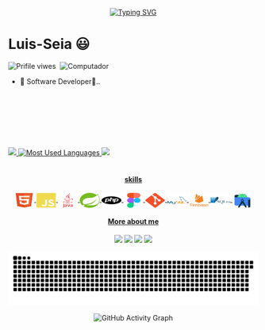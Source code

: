 <div id="badges"  align="center">

[![Typing SVG](https://readme-typing-svg.herokuapp.com?color=63CF15&lines=Hi!+welcome+to+my+profile)](https://git.io/typing-svg)
  
  </div>
<h1 align="left">Luis-Seia 😃</h1>
<img src="https://raw.githubusercontent.com/MicaelliMedeiros/micaellimedeiros/master/image/computer-illustration.png" min-width="400px" max-width="400px" width="400px" align= "right" alt="Computador"/>
<p align="left"> <img src="https://komarev.com/ghpvc/?username=Luis-Seia&color=yellow" alt="Prifile viwes" /> </p>

- 🔭 Software Developer🤖..






<br><br>

<br><br>
##
  <a href="https://github.com/Luis-Seia">
  <img height="180em" src="https://github-readme-stats.vercel.app/api?username=Luis-Seia&show_icons=true&theme=vision-friendly-dark&include_all_commits=true&count_private=true"/>
  <img height="180em" src="https://github-readme-stats.vercel.app/api/top-langs/?username=Luis-Seia&layout=compact&langs_count=7&theme=vision-friendly-dark" alt="Most Used Languages "/>
    <img height="180em" src="https://github-readme-stats.vercel.app/api/top-langs/?username=Luis-Seia&layout=compact&langs_count=7&theme=dracula"/>
</div>

<div align="center" valign="top"><br>
   <h4>skills</h4>
  </div>
<div align="center" valign="top">
  <img align="center" alt="Luis-HTML" height="30" width="40" src="https://raw.githubusercontent.com/devicons/devicon/master/icons/html5/html5-original.svg">
  <img align="center" alt="Luis-Js" height="30" width="40" src="https://raw.githubusercontent.com/devicons/devicon/master/icons/javascript/javascript-plain.svg">
  <img align="center" alt="Luis--java" height="30" width="40" src="https://raw.githubusercontent.com/devicons/devicon/master/icons/java/java-plain-wordmark.svg">
  <img align="center" alt="Luis-" height="30" width="40" src="https://raw.githubusercontent.com/devicons/devicon/master/icons/spring/spring-original.svg">
  <img align="center" alt="Luis-php" height="30" width="40" src="https://raw.githubusercontent.com/devicons/devicon/master/icons/php/php-plain.svg">
  <img align="center" alt="Luis-Python" height="30" width="40" src="https://raw.githubusercontent.com/devicons/devicon/master/icons/figma/figma-original.svg">
  <img align="center" alt="Luis-" height="30" width="40" src="https://raw.githubusercontent.com/devicons/devicon/master/icons/git/git-plain.svg">
  <img align="center" alt="Luis-" height="30" width="40" src="https://raw.githubusercontent.com/devicons/devicon/master/icons/mysql/mysql-original-wordmark.svg">
  <img align="center" alt="Luis-" height="30" width="40" src="https://raw.githubusercontent.com/devicons/devicon/master/icons/firebase/firebase-plain-wordmark.svg">
  <img align="center" alt="Luis-" height="30" width="40" src="https://raw.githubusercontent.com/devicons/devicon/master/icons/sqlite/sqlite-original-wordmark.svg">
  <img align="center" alt="Luis-" height="30" width="40" src="https://raw.githubusercontent.com/devicons/devicon/master/icons/androidstudio/androidstudio-original.svg">

</div>
  <div align="center" valign="top">
  <h4> More about me</h4>
  </div>
<div align="center">
  <a href="https://instagram.com/luis.seia-" target="_blank"><img src="https://img.shields.io/badge/-Instagram-%23E4405F?style=for-the-badge&logo=instagram&logoColor=white" target="_blank"></a>
 <a href="https://discord.gg/DSvXZbafD2" target="_blank"><img src="https://img.shields.io/badge/Discord-7289DA?style=for-the-badge&logo=discord&logoColor=white" target="_blank"></a> 
  <a href = "mailto:luis.seiax.com"><img src="https://img.shields.io/badge/-Gmail-%23333?style=for-the-badge&logo=gmail&logoColor=white" target="_blank"></a>
  <a href="https://www.linkedin.com/in/luis-seia-05a573237" target="_blank"><img src="https://img.shields.io/badge/-LinkedIn-%230077B5?style=for-the-badge&logo=linkedin&logoColor=white" target="_blank"></a> 
  </a>
  </div>
  
  <div align="center">
  
  ![Snake animation](https://github.com/Luis-Seia/Luis-Seia/blob/output/github-contribution-grid-snake.svg)
  </div>

<div id="badges"  align="center">

![GitHub Activity Graph](https://activity-graph.herokuapp.com/graph?username=Luis-Seia&bg_color=4444444&color=00ffff&line=00ffff&point=ffffff&area=true&hide_border=false)
</div>
